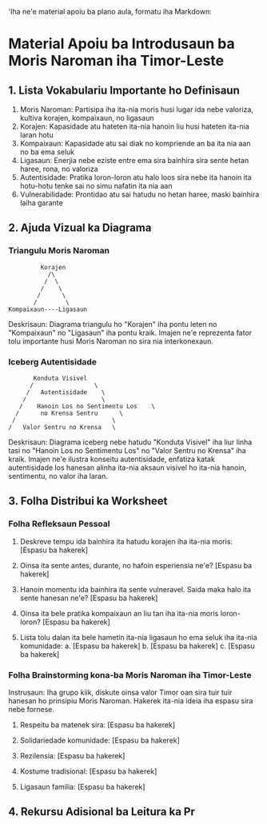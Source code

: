 'Iha ne'e material apoiu ba plano aula, formatu iha Markdown:

# Material Apoiu ba Introdusaun ba Moris Naroman iha Timor-Leste

## 1. Lista Vokabulariu Importante ho Definisaun

1. Moris Naroman: Partisipa iha ita-nia moris husi lugar ida nebe valoriza, kultiva korajen, kompaixaun, no ligasaun
2. Korajen: Kapasidade atu hateten ita-nia hanoin liu husi hateten ita-nia laran hotu
3. Kompaixaun: Kapasidade atu sai diak no kompriende an ba ita nia aan no ba ema seluk
4. Ligasaun: Enerjia nebe eziste entre ema sira bainhira sira sente hetan haree, rona, no valoriza
5. Autentisidade: Pratika loron-loron atu halo loos sira nebe ita hanoin ita hotu-hotu tenke sai no simu nafatin ita nia aan
6. Vulnerabilidade: Prontidao atu sai hatudu no hetan haree, maski bainhira laiha garante

## 2. Ajuda Vizual ka Diagrama

### Triangulu Moris Naroman
```
         Korajen
           /\
          /  \
         /    \
        /      \
       /        \
Kompaixaun----Ligasaun
```

Deskrisaun: Diagrama triangulu ho "Korajen" iha pontu leten no "Kompaixaun" no "Ligasaun" iha pontu kraik. Imajen ne'e reprezenta fator tolu importante husi Moris Naroman no sira nia interkonexaun.

### Iceberg Autentisidade
```
       Konduta Visivel
      /                 \
     /   Autentisidade    \
    /                     \
   /    Hanoin Los no Sentimentu Los    \
  /      no Krensa Sentru      \
 /                           \
/   Valor Sentru no Krensa   \
```

Deskrisaun: Diagrama iceberg nebe hatudu "Konduta Visivel" iha liur linha tasi no "Hanoin Los no Sentimentu Los" no "Valor Sentru no Krensa" iha kraik. Imajen ne'e ilustra konseitu autentisidade, enfatiza katak autentisidade los hanesan alinha ita-nia aksaun visivel ho ita-nia hanoin, sentimentu, no valor iha laran.

## 3. Folha Distribui ka Worksheet

### Folha Refleksaun Pessoal

1. Deskreve tempu ida bainhira ita hatudu korajen iha ita-nia moris:
   [Espasu ba hakerek]

2. Oinsa ita sente antes, durante, no hafoin esperiensia ne'e?
   [Espasu ba hakerek]

3. Hanoin momentu ida bainhira ita sente vulneravel. Saida maka halo ita sente hanesan ne'e?
   [Espasu ba hakerek]

4. Oinsa ita bele pratika kompaixaun an liu tan iha ita-nia moris loron-loron?
   [Espasu ba hakerek]

5. Lista tolu dalan ita bele hametin ita-nia ligasaun ho ema seluk iha ita-nia komunidade:
   a. [Espasu ba hakerek]
   b. [Espasu ba hakerek]
   c. [Espasu ba hakerek]

### Folha Brainstorming kona-ba Moris Naroman iha Timor-Leste

Instrusaun: Iha grupo kiik, diskute oinsa valor Timor oan sira tuir tuir hanesan ho prinsipiu Moris Naroman. Hakerek ita-nia ideia iha espasu sira nebe fornese.

1. Respeitu ba matenek sira:
   [Espasu ba hakerek]

2. Solidariedade komunidade:
   [Espasu ba hakerek]

3. Rezilensia:
   [Espasu ba hakerek]

4. Kostume tradisional:
   [Espasu ba hakerek]

5. Ligasaun familia:
   [Espasu ba hakerek]

## 4. Rekursu Adisional ba Leitura ka Pr